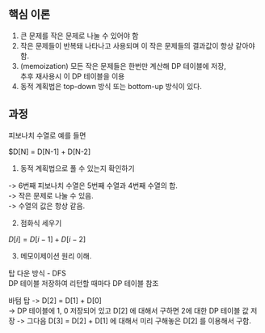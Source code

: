 

## 핵심 이론

1. 큰 문제를 작은 문제로 나눌 수 있어야 함
2. 작은 문제들이 반복돼 나타나고 사용되며 이 작은 문제들의 결과값이 항상 같아야 함.
3. (memoization) 모든 작은 문제들은 한번만 계산해 DP 테이블에 저장, <br>
추후 재사용시 이 DP 테이블을 이용 
4. 동적 계획법은 top-down 방식 또는 bottom-up 방식이 있다.

## 과정

피보나치 수열로 예를 들면

$D[N] = D[N-1] + D[N-2]

1. 동적 계획법으로 풀 수 있는지 확인하기

-> 6번째 피보나치 수열은 5번째 수열과 4번째 수열의 합. <br>
-> 작은 문제로 나눌 수 있음. <br>
-> 수열의 값은 항상 같음. <br>

2. 점화식 세우기

$D[i] = D[i-1] + D[i-2]$

3. 메모이제이션 원리 이해.

탑 다운 방식 - DFS  <br>
DP 테이블 저장하여 리턴할 때마다 DP 테이블 참조

바텀 탑 -> D[2] = D[1] + D[0]  
-> DP 테이블에 1, 0 저장되어 있고 D[2] 에 대해서 구하면 2에 대한 DP 테이블 값 저장
-> 그다음 D[3] = D[2] + D[1] 에 대해서 미리 구해놓은 D[2] 를 이용해서 구함.

